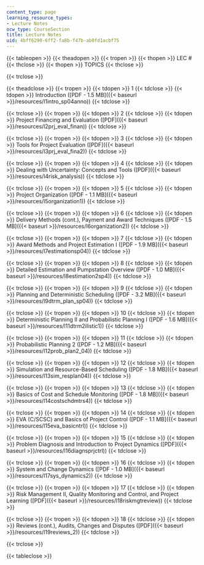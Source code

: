```yaml
---
content_type: page
learning_resource_types:
- Lecture Notes
ocw_type: CourseSection
title: Lecture Notes
uid: 4bff6290-6ff2-fa8b-f47b-ab0fd1acbf75
---
```


{{< tableopen >}}
{{< theadopen >}}
{{< tropen >}}
{{< thopen >}}
LEC #
{{< thclose >}}
{{< thopen >}}
TOPICS
{{< thclose >}}

{{< trclose >}}

{{< theadclose >}}
{{< tropen >}}
{{< tdopen >}}
1
{{< tdclose >}}
{{< tdopen >}}
Introduction ([PDF - 1.5 MB]({{< baseurl >}}/resources/l1intro_sp04anno))
{{< tdclose >}}

{{< trclose >}}
{{< tropen >}}
{{< tdopen >}}
2
{{< tdclose >}}
{{< tdopen >}}
Project Financing and Evaluation ([PDF]({{< baseurl >}}/resources/l2prj_eval_finan))
{{< tdclose >}}

{{< trclose >}}
{{< tropen >}}
{{< tdopen >}}
3
{{< tdclose >}}
{{< tdopen >}}
Tools for Project Evaluation ([PDF]({{< baseurl >}}/resources/l3prj_eval_fina2))
{{< tdclose >}}

{{< trclose >}}
{{< tropen >}}
{{< tdopen >}}
4
{{< tdclose >}}
{{< tdopen >}}
Dealing with Uncertainty: Concepts and Tools ([PDF]({{< baseurl >}}/resources/l4risk_analysis))
{{< tdclose >}}

{{< trclose >}}
{{< tropen >}}
{{< tdopen >}}
5
{{< tdclose >}}
{{< tdopen >}}
Project Organization ([PDF - 1.1 MB]({{< baseurl >}}/resources/l5organization1))
{{< tdclose >}}

{{< trclose >}}
{{< tropen >}}
{{< tdopen >}}
6
{{< tdclose >}}
{{< tdopen >}}
Delivery Methods (cont.), Payment and Award Techniques ([PDF - 1.5 MB]({{< baseurl >}}/resources/l6organization2))
{{< tdclose >}}

{{< trclose >}}
{{< tropen >}}
{{< tdopen >}}
7
{{< tdclose >}}
{{< tdopen >}}
Award Methods and Project Estimation I ([PDF - 1.9 MB]({{< baseurl >}}/resources/l7estimationsp04))
{{< tdclose >}}

{{< trclose >}}
{{< tropen >}}
{{< tdopen >}}
8
{{< tdclose >}}
{{< tdopen >}}
Detailed Estimation and Pumpstation Overview ([PDF - 1.0 MB]({{< baseurl >}}/resources/l8estimation2sp4))
{{< tdclose >}}

{{< trclose >}}
{{< tropen >}}
{{< tdopen >}}
9
{{< tdclose >}}
{{< tdopen >}}
Planning and Deterministic Scheduling ([PDF - 3.2 MB]({{< baseurl >}}/resources/l9dtrm_plan_sp04))
{{< tdclose >}}

{{< trclose >}}
{{< tropen >}}
{{< tdopen >}}
10
{{< tdclose >}}
{{< tdopen >}}
Deterministic Planning II and Probabilistic Planning I ([PDF - 1.6 MB]({{< baseurl >}}/resources/l11dtrm2ilistic1))
{{< tdclose >}}

{{< trclose >}}
{{< tropen >}}
{{< tdopen >}}
11
{{< tdclose >}}
{{< tdopen >}}
Probabilistic Planning 2 ([PDF - 1.2 MB]({{< baseurl >}}/resources/l12prob_plan2_04))
{{< tdclose >}}

{{< trclose >}}
{{< tropen >}}
{{< tdopen >}}
12
{{< tdclose >}}
{{< tdopen >}}
Simulation and Resource-Based Scheduling ([PDF - 1.8 MB]({{< baseurl >}}/resources/l13sim_resplan04))
{{< tdclose >}}

{{< trclose >}}
{{< tropen >}}
{{< tdopen >}}
13
{{< tdclose >}}
{{< tdopen >}}
Basics of Cost and Schedule Monitoring ([PDF - 1.8 MB]({{< baseurl >}}/resources/l14costschdmtrs4))
{{< tdclose >}}

{{< trclose >}}
{{< tropen >}}
{{< tdopen >}}
14
{{< tdclose >}}
{{< tdopen >}}
EVA (C/SCSC) and Basics of Project Control ([PDF - 1.1 MB]({{< baseurl >}}/resources/l15eva_basicntrl))
{{< tdclose >}}

{{< trclose >}}
{{< tropen >}}
{{< tdopen >}}
15
{{< tdclose >}}
{{< tdopen >}}
Problem Diagnosis and Introduction to Project Dynamics ([PDF]({{< baseurl >}}/resources/l16diagnsprjctrl))
{{< tdclose >}}

{{< trclose >}}
{{< tropen >}}
{{< tdopen >}}
16
{{< tdclose >}}
{{< tdopen >}}
System and Change Dynamics ([PDF - 1.0 MB]({{< baseurl >}}/resources/l17sys_dynamics2))
{{< tdclose >}}

{{< trclose >}}
{{< tropen >}}
{{< tdopen >}}
17
{{< tdclose >}}
{{< tdopen >}}
Risk Management II, Quality Monitoring and Control, and Project Learning ([PDF]({{< baseurl >}}/resources/l18riskmgtreview))
{{< tdclose >}}

{{< trclose >}}
{{< tropen >}}
{{< tdopen >}}
18
{{< tdclose >}}
{{< tdopen >}}
Reviews (cont.), Audits, Changes and Disputes ([PDF]({{< baseurl >}}/resources/l19reviews_2))
{{< tdclose >}}

{{< trclose >}}

{{< tableclose >}}